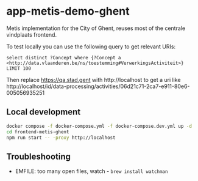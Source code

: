 # app-metis-demo-ghent

Metis implementation for the City of Ghent, reuses most of the centrale vindplaats frontend.

To test locally you can use the following query to get relevant URIs:
```sparql
select distinct ?Concept where {?Concept a <http://data.vlaanderen.be/ns/toestemming#VerwerkingsActiviteit>} LIMIT 100
```

Then replace https://qa.stad.gent with http://localhost to get a uri like http://localhost/id/data-processing/activities/06d21c71-2ca7-e911-80e6-005056935251

## Local development

```sh
docker compose -f docker-compose.yml -f docker-compose.dev.yml up -d
cd frontend-metis-ghent
npm run start -- -proxy http://localhost
```

## Troubleshooting

- EMFILE: too many open files, watch - `brew install watchman`
